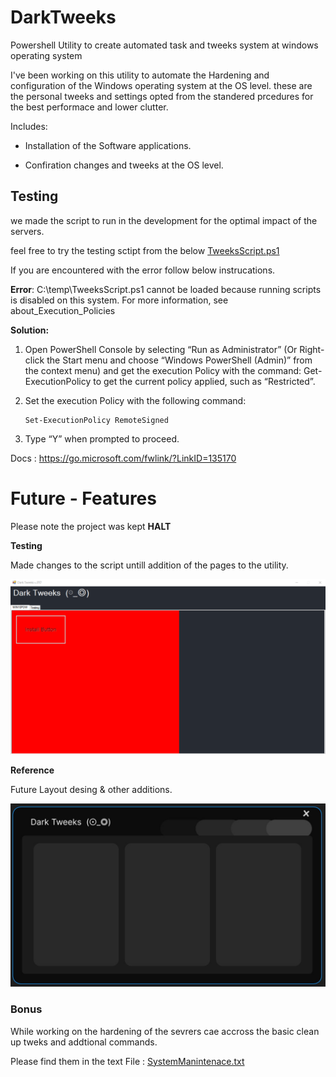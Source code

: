 # DarkTweeks

Powershell Utility to create automated task and tweeks system at windows operating system

I've been working on this utility to automate the Hardening and configuration of the Windows operating system at the OS level. these are the personal tweeks and settings opted from the standered prcedures for the best performace and lower clutter.

Includes:

- Installation of the Software applications.

- Confiration changes and tweeks at the OS level.

## Testing

we made the script to run in the development for the optimal impact of the servers.

feel free to try the testing sctipt from the below
[TweeksScript.ps1](TweeksScript.ps1)

If you are encountered with the error follow below instrucations.

**Error**: C:\temp\TweeksScript.ps1 cannot be loaded because running scripts is disabled on this system. For more information, see about_Execution_Policies

**Solution:**

1. Open PowerShell Console by selecting “Run as Administrator” (Or Right-click the Start menu and choose “Windows PowerShell (Admin)” from the context menu) and get the execution Policy with the command: Get-ExecutionPolicy to get the current policy applied, such as “Restricted”.

2. Set the execution Policy with the following command:

   ```
   Set-ExecutionPolicy RemoteSigned
   ```

3. Type “Y” when prompted to proceed.

Docs : https://go.microsoft.com/fwlink/?LinkID=135170

# Future - Features

Please note the project was kept **HALT**

**Testing**

Made changes to the script untill addition of the pages to the utility.

![Testing Image](/DarkTweeks_Testing.png)

**Reference**

Future Layout desing & other additions.

![DesingLayout](/DarkTweeks_finalIdea.jpg)

### Bonus

While working on the hardening of the sevrers cae accross the basic clean up tweks and addtional commands.

Please find them in the text File : [SystemManintenace.txt](/SystemManintenace.txt)
